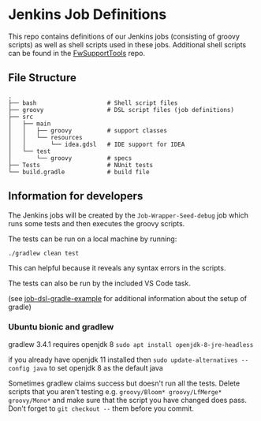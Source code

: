 # Jenkins Job Definitions

This repo contains definitions of our Jenkins jobs (consisting of groovy
scripts) as well as shell scripts used in these jobs. Additional shell
scripts can be found in the [FwSupportTools](https://github.com/sillsdev/FwSupportTools) repo.

## File Structure

    .
    ├── bash                    # Shell script files
    ├── groovy                  # DSL script files (job definitions)
    ├── src
    │   ├── main
    │   │   ├── groovy          # support classes
    │   │   └── resources
    │   │       └── idea.gdsl   # IDE support for IDEA
    │   └── test
    │       └── groovy          # specs
    ├── Tests                   # NUnit tests
    └── build.gradle            # build file

## Information for developers

The Jenkins jobs will be created by the `Job-Wrapper-Seed-debug` job which runs some tests and
then executes the groovy scripts.

The tests can be run on a local machine by running:

	./gradlew clean test

This can helpful because it reveals any syntax errors in the scripts.

The tests can also be run by the included VS Code task.

(see [job-dsl-gradle-example](https://github.com/sheehan/job-dsl-gradle-example)
for additional information about the setup of gradle)

### Ubuntu bionic and gradlew

gradlew 3.4.1 requires openjdk 8
`sudo apt install openjdk-8-jre-headless`

if you already have openjdk 11 installed then
`sudo update-alternatives --config java` to set openjdk 8 as the default java

Sometimes gradlew claims success but doesn't run all the tests. Delete scripts
that you aren't testing e.g. `groovy/Bloom* groovy/LfMerge* groovy/Mono*` and
make sure that the script you have changed does pass.
Don't forget to `git checkout --` them before you commit.

